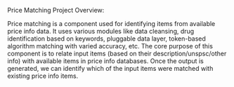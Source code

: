 Price Matching Project Overview:

Price matching is a component used for identifying items from available price info data. It uses various modules like data cleansing, drug identification based on keywords, pluggable data layer, token-based algorithm matching with varied accuracy, etc. The core purpose of this component is to relate input items (based on their description/unspsc/other info) with available items in price info databases. Once the output is generated, we can identify which of the input items were matched with existing price info items.

